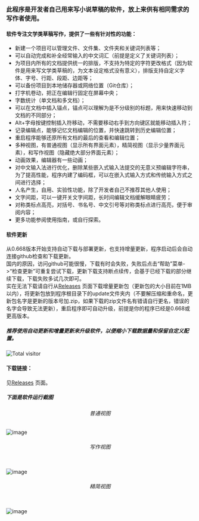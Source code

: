 ### 此程序是开发者自己用来写小说草稿的软件，放上来供有相同需求的写作者使用。
#### 软件专注文学类草稿写作，提供了一些有针对性的功能：<br>
* 新建一个项目可以管理文件、文件集、文件夹和关键词列表等；
* 可以自动完成和补全经常输入的中文词汇（前提是定义了关键词列表）；
* 为项目内所有的文档提供统一的排版，不支持为特定的字符更改格式（因为软件是用来写文学类草稿的，为文本设定格式没有意义），排版支持自定义字体、字号、行距、段距、边距等；
* 可以备份项目到本地储存器或网络位置（Git仓库）；
* 打字机卷动，把正在编辑行固定在屏幕中央；
* 字数统计（单文档和多文档）；
* 可以在文档中插入锚点，锚点可以理解为是不分级别的标题，用来快速移动到文档的不同部分；
* Alt+字母按键控制插入符移动，不需要移动右手到方向键区就能移动插入符；
* 记录编辑点，能够记忆文档编辑的位置，并快速跳转到历史编辑位置；
* 重启程序能够还原所有文档的最后的查看和编辑位置；
* 多种视图，有普通视图（显示所有界面元素），精简视图（显示少量界面元素），和写作视图（隐藏绝大部分界面元素）；
* 动画效果，编辑器有一些动画；
* 对中文输入法进行优化，删除某些嵌入式输入法提交的无意义预编辑字符串，为了提高性能，程序内建了编码框，可以在嵌入式输入方式和传统输入方式之间进行选择；
* 人名产生，自用、实验性功能，除了开发者自己不推荐其他人使用；
* 文字间距，可以一键开关文字间距，长时间编辑文档缓解眼睛疲劳；
* 对称类标点高亮，对括号、书名号、中文引号等对称类标点进行高亮，便于审阅内容；
*	更多功能参阅使用指南，或自行探索。
#### 软件更新
从0.668版本开始支持自动下载与部署更新，也支持增量更新，程序启动后会自动连接github检查和下载更新。<br>
国内的原因，访问github可能很慢，下载有时会失败，失败后点击“帮助”菜单->“检查更新”可重复尝试下载，更新下载支持断点续传，会基于已经下载的部分继续下载，下载失败多试几次即可。<br>
实在无法下载请自行从[Releases](https://github.com/piiiiq/BlackDraft/releases "下载页面") 页面下载增量更新包（更新包的大小目前在1MB以内），将更新包放到程序根目录下的update文件夹内（不要解压缩和重命名，更新包名字是更新的版本号加.zip，如果下载的zip文件名有错请自行更名，错误的名字会导致无法更新），重启程序即可自动升级，前提是你的程序已经是0.668或更高版本。
##### 推荐使用自动更新和增量更新来升级软件，以便缩小下载数据量和保留自定义配置。
![Total visitor](https://visitor-count-badge.herokuapp.com/total.svg?repo_id=${piiiiqBlackDraft})

#### 下载链接：
见[Releases](https://github.com/piiiiq/BlackDraft/releases "下载页面") 页面。
##### 下面是软件运行截图
###### <center>普通视图</center>
![image](https://s2.ax1x.com/2020/02/15/1z6l6A.md.png)<br>
###### <center>写作视图</center><br>
![image](https://s2.ax1x.com/2020/02/15/1z68mt.md.png)<br>
###### <center>精简视图</center><br>
![image](https://s2.ax1x.com/2020/02/15/1z6mFO.md.png)<br>

